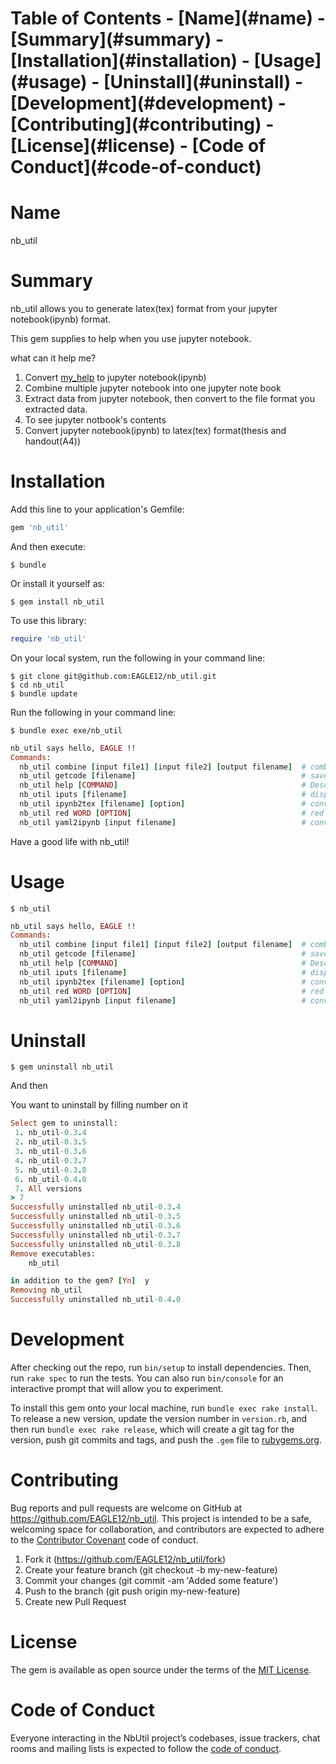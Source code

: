 <h1>Table of Contents
- [Name](#name)
- [Summary](#summary)
- [Installation](#installation)
- [Usage](#usage)
- [Uninstall](#uninstall)
- [Development](#development)
- [Contributing](#contributing)
- [License](#license)
- [Code of Conduct](#code-of-conduct)

# Name

nb_util

# Summary

nb_util allows you to generate latex(tex) format from your jupyter notebook(ipynb) format.

This gem supplies to help when you use jupyter notebook. 

what can it help me?

1. Convert [my_help](https://github.com/daddygongon/my_help) to jupyter notebook(ipynb)
1. Combine multiple jupyter notebook into one jupyter note book
1. Extract data from jupyter notebook, then convert to the file format you extracted data.
1. To see jupyter notbook's contents
1. Convert jupyter notebook(ipynb) to latex(tex) format(thesis and handout(A4))


# Installation

Add this line to your application's Gemfile:

```ruby
gem 'nb_util'
```

And then execute:

    $ bundle

Or install it yourself as:

    $ gem install nb_util
    
To use this library:

```ruby
require 'nb_util'
```

On your local system, run the following in your command line: 

    $ git clone git@github.com:EAGLE12/nb_util.git
    $ cd nb_util
    $ bundle update
    
Run the following in your command line:

    $ bundle exec exe/nb_util

```ruby
nb_util says hello, EAGLE !!
Commands:
  nb_util combine [input file1] [input file2] [output filename]  # combine file1 and file2
  nb_util getcode [filename]                                     # save in ruby format
  nb_util help [COMMAND]                                         # Describe available commands or one specific command
  nb_util iputs [filename]                                       # display ipynb file contents
  nb_util ipynb2tex [filename] [option]                          # convert ipynb to tex's thiesis format
  nb_util red WORD [OPTION]                                      # red words print.
  nb_util yaml2ipynb [input filename]                            # convert yaml to ipynb
```

Have a good life with nb_util!

# Usage

```
$ nb_util
```

```ruby
nb_util says hello, EAGLE !!
Commands:
  nb_util combine [input file1] [input file2] [output filename]  # combine file1 and file2
  nb_util getcode [filename]                                     # save in ruby format
  nb_util help [COMMAND]                                         # Describe available commands or one specific command
  nb_util iputs [filename]                                       # display ipynb file contents
  nb_util ipynb2tex [filename] [option]                          # convert ipynb to tex's thiesis format
  nb_util red WORD [OPTION]                                      # red words print.
  nb_util yaml2ipynb [input filename]                            # convert yaml to ipynb
```

# Uninstall

```
$ gem uninstall nb_util
```
And then

You want to uninstall by filling number on it

```ruby
Select gem to uninstall:
 1. nb_util-0.3.4
 2. nb_util-0.3.5
 3. nb_util-0.3.6
 4. nb_util-0.3.7
 5. nb_util-0.3.8
 6. nb_util-0.4.0
 7. All versions
> 7
Successfully uninstalled nb_util-0.3.4
Successfully uninstalled nb_util-0.3.5
Successfully uninstalled nb_util-0.3.6
Successfully uninstalled nb_util-0.3.7
Successfully uninstalled nb_util-0.3.8
Remove executables:
	nb_util

in addition to the gem? [Yn]  y
Removing nb_util
Successfully uninstalled nb_util-0.4.0
```
 

# Development

After checking out the repo, run `bin/setup` to install dependencies. Then, run `rake spec` to run the tests. You can also run `bin/console` for an interactive prompt that will allow you to experiment.

To install this gem onto your local machine, run `bundle exec rake install`. 
To release a new version, update the version number in `version.rb`, and then run `bundle exec rake release`, which will create a git tag for the version, push git commits and tags, and push the `.gem` file to [rubygems.org](https://rubygems.org/gems/nb_util).

# Contributing

Bug reports and pull requests are welcome on GitHub at https://github.com/EAGLE12/nb_util. This project is intended to be a safe, welcoming space for collaboration, and contributors are expected to adhere to the [Contributor Covenant](http://contributor-covenant.org) code of conduct.

1. Fork it (https://github.com/EAGLE12/nb_util/fork)
1. Create your feature branch (git checkout -b my-new-feature)
1. Commit your changes (git commit -am 'Added some feature')
1. Push to the branch (git push origin my-new-feature)
1. Create new Pull Request

# License

The gem is available as open source under the terms of the [MIT License](https://opensource.org/licenses/MIT).

# Code of Conduct

Everyone interacting in the NbUtil project’s codebases, issue trackers, chat rooms and mailing lists is expected to follow the [code of conduct](https://github.com/EAGLE12/nb_util/blob/master/CODE_OF_CONDUCT.md).

